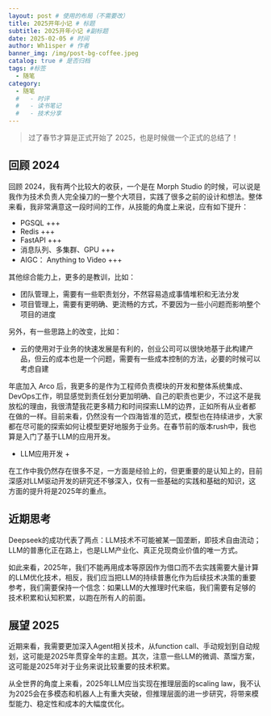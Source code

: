 ```yaml
---
layout: post # 使用的布局（不需要改）
title: 2025开年小记 # 标题
subtitle: 2025开年小记 #副标题
date: 2025-02-05 # 时间
author: Wh1isper # 作者
banner_img: /img/post-bg-coffee.jpeg
catalog: true # 是否归档
tags: #标签
  - 随笔
category:
  - 随笔
  #   - 时评
  #   - 读书笔记
  #   - 技术分享
---
```


> 过了春节才算是正式开始了 2025，也是时候做一个正式的总结了！

## 回顾 2024

回顾 2024，我有两个比较大的收获，一个是在 Morph Studio 的时候，可以说是我作为技术负责人完全操刀的一整个大项目，实践了很多之前的设计和想法。整体来看，我非常满意这一段时间的工作，从技能的角度上来说，应有如下提升：

- PGSQL +++
- Redis +++
- FastAPI +++
- 消息队列、多集群、GPU +++
- AIGC： Anything to Video +++

其他综合能力上，更多的是教训，比如：

- 团队管理上，需要有一些职责划分，不然容易造成事情堆积和无法分发
- 项目管理上，需要有更明确、更流畅的方式，不要因为一些小问题而影响整个项目的进度

另外，有一些思路上的改变，比如：

- 云的使用对于业务的快速发展是有利的，创业公司可以很快地基于此构建产品，但云的成本也是一个问题，需要有一些成本控制的方法，必要的时候可以考虑自建

年底加入 Arco 后，我更多的是作为工程师负责模块的开发和整体系统集成、DevOps工作，明显感觉到责任划分更加明确、自己的职责也更少，不过这不是我放松的理由，我很清楚我花更多精力和时间探索LLM的边界，正如所有从业者都在做的一样。目前来看，仍然没有一个四海皆准的范式，模型也在持续进步，大家都在尽可能的探索如何让模型更好地服务于业务。在春节前的版本rush中，我也算是入门了基于LLM的应用开发。

- LLM应用开发 +

在工作中我仍然存在很多不足，一方面是经验上的，但更重要的是认知上的，目前深感对LLM驱动开发的研究还不够深入，仅有一些基础的实践和基础的知识，这方面的提升将是2025年的重点。

## 近期思考

Deepseek的成功代表了两点：LLM技术不可能被某一国垄断，即技术自由流动；LLM的普惠化正在路上，也是LLM产业化、真正兑现商业价值的唯一方式。

如此来看，2025年，我们不能再用成本等原因作为借口而不去实践需要大量计算的LLM优化技术，相反，我们应当把LLM的持续普惠化作为后续技术决策的重要参考，我们需要保持一个信念：如果LLM的大推理时代来临，我们需要有足够的技术积累和认知积累，以跑在所有人的前面。

## 展望 2025

近期来看，我需要更加深入Agent相关技术，从function call、手动规划到自动规划，这可能是2025年贯穿全年的主题。其次，注意一些LLM的微调、蒸馏方案，这可能是2025年对于业务来说比较重要的技术积累。

从全世界的角度上来看，2025年LLM应当实现在推理层面的scaling law，我不认为2025会在多模态和机器人上有重大突破，但推理层面的进一步研究，将带来模型能力、稳定性和成本的大幅度优化。
